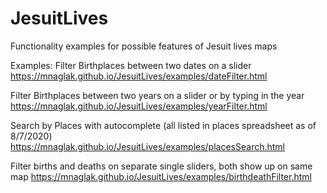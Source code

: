 # JesuitLives
Functionality examples for possible features of Jesuit lives maps 
 
Examples:
Filter Birthplaces between two dates on a slider
https://mnaglak.github.io/JesuitLives/examples/dateFilter.html

Filter Birthplaces between two years on a slider or by typing in the year
https://mnaglak.github.io/JesuitLives/examples/yearFilter.html

Search by Places with autocomplete (all listed in places spreadsheet as of 8/7/2020)
https://mnaglak.github.io/JesuitLives/examples/placesSearch.html

Filter births and deaths on separate single sliders, both show up on same map
https://mnaglak.github.io/JesuitLives/examples/birthdeathFilter.html
